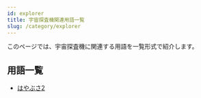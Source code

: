 ```yaml
---
id: explorer
title: 宇宙探査機関連用語一覧
slug: /category/explorer
---
```


このページでは、宇宙探査機に関連する用語を一覧形式で紹介します。

## 用語一覧

- [はやぶさ2](/docs/explorer/hayabusa2)
